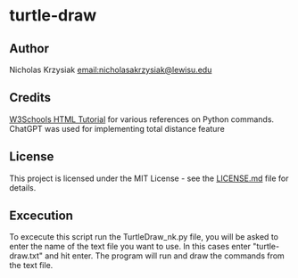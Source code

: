 # turtle-draw


## Author
Nicholas Krzysiak [email:nicholasakrzysiak@lewisu.edu](mailto:nicholasakrzysiak@lewisu.edu)

## Credits
[W3Schools HTML Tutorial](https://www.w3schools.com) for various references on Python commands.
ChatGPT was used for implementing total distance feature
## License
This project is licensed under the MIT License - see the [LICENSE.md](LICENSE) file for details.

## Excecution 
To excecute this script run the TurtleDraw_nk.py file, you will be asked to enter the name of the text file you 
want to use. In this cases enter "turtle-draw.txt" and hit enter. The program will run and draw the commands from
the text file. 